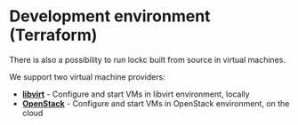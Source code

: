 # Development environment (Terraform)

There is also a possibility to run lockc built from source in virtual machines.

We support two virtual machine providers:

- **[libvirt]** - Configure and start VMs in libvirt environment, locally
- **[OpenStack]** - Configure and start VMs in OpenStack environment, on the cloud

[libvirt]: libvirt.md
[OpenStack]: openstack.md
